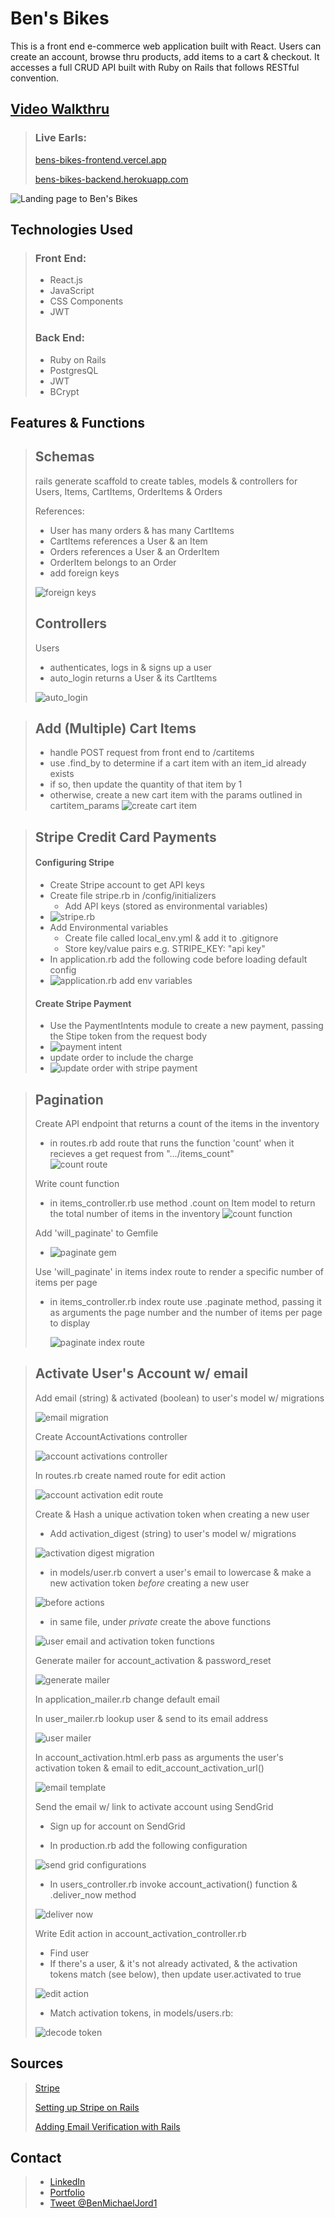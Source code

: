 # Ben's Bikes

This is a front end e-commerce web application built with React. Users can create an account, browse thru products, add items to a cart & checkout. It accesses a full CRUD API built with Ruby on Rails that follows RESTful convention.

## [Video Walkthru](https://www.youtube.com/playlist?list=PLjYC3ZkfhqCpDJl-34_mycn5KZcrrsPKR)

> ### Live Earls:
>
> [bens-bikes-frontend.vercel.app](https://bens-bikes-frontend.vercel.app/)
>
> [bens-bikes-backend.herokuapp.com](https://bens-bikes-backend.herokuapp.com/items)

![Landing page to Ben's Bikes](https://i.imgur.com/Kt3juRq.jpg)

## Technologies Used

> ### Front End:
>
> - React.js
> - JavaScript
> - CSS Components
> - JWT
>
> ### Back End:
>
> - Ruby on Rails
> - PostgresQL
> - JWT
> - BCrypt

## Features & Functions

> ## Schemas
>
> rails generate scaffold to create tables, models & controllers for Users, Items, CartItems, OrderItems & Orders
>
> References:
>
> - User has many orders & has many CartItems
> - CartItems references a User & an Item
> - Orders references a User & an OrderItem
> - OrderItem belongs to an Order
> - add foreign keys
>
> ![foreign keys](https://i.imgur.com/fjAxs3z.png)
>
> ## Controllers
>
> Users
>
> - authenticates, logs in & signs up a user
> - auto_login returns a User & its CartItems
>
> ![auto_login](https://i.imgur.com/U32BISf.png)

> ## Add (Multiple) Cart Items
>
> - handle POST request from front end to /cartitems
> - use .find_by to determine if a cart item with an item_id already exists
> - if so, then update the quantity of that item by 1
> - otherwise, create a new cart item with the params outlined in cartitem_params
>   ![create cart  item](https://i.imgur.com/Pn1brh5.png)

> ## Stripe Credit Card Payments
>
> #### Configuring Stripe
>
> - Create Stripe account to get API keys
> - Create file stripe.rb in /config/initializers
>   - Add API keys (stored as environmental variables)
> - ![stripe.rb](https://i.imgur.com/aNp8b1h.png)
> - Add Environmental variables
>   - Create file called local_env.yml & add it to .gitignore
>   - Store key/value pairs e.g. STRIPE_KEY: "api key"
> - In application.rb add the following code before loading default config
> - ![application.rb add env variables](https://i.imgur.com/eQr0fkr.png)
>
> #### Create Stripe Payment
>
> - Use the PaymentIntents module to create a new payment, passing the Stipe token from the request body
> - ![payment intent](https://i.imgur.com/V3smX7b.png)
> - update order to include the charge
> - ![update order with stripe payment](https://i.imgur.com/sGTHfrq.png)

> ## Pagination
>
> Create API endpoint that returns a count of the items in the inventory
>
> - in routes.rb add route that runs the function 'count' when it recieves a get request from ".../items_count"  
>   ![count route](https://i.imgur.com/qBOoMtM.png)
>
> Write count function
>
> - in items_controller.rb use method .count on Item model to return the total number of items in the inventory
>   ![count function](https://i.imgur.com/1mDqfTK.png)
>
> Add 'will_paginate' to Gemfile
>
> - ![paginate gem](https://i.imgur.com/dgdEZIE.png)
>
> Use 'will_paginate' in items index route to render a specific number of items per page
>
> - in items_controller.rb index route use .paginate method, passing it as arguments the page number and the number of items per page to display
> 
>   ![paginate index route](https://i.imgur.com/EfFIhKq.png)

> ## Activate User's Account w/ email
>
> Add email (string) & activated (boolean) to user's model w/ migrations
>
> ![email migration](https://i.imgur.com/Wpr2tPq.png)
>
> Create AccountActivations controller
>
> ![account activations controller](https://i.imgur.com/kNMtFGD.png)
>
> In routes.rb create named route for edit action
>
> ![account activation edit route](https://i.imgur.com/7Nn0sC2.png)
>
> Create & Hash a unique activation token when creating a new user
>
> - Add activation_digest (string) to user's model w/ migrations
>
> ![activation digest migration](https://i.imgur.com/RwvlHOL.png)
>
> - in models/user.rb convert a user's email to lowercase & make a new activation token _before_ creating a new user
>
> ![before actions](https://i.imgur.com/rfQ6m4d.png)
>
> - in same file, under _private_ create the above functions
>
> ![user email and activation token functions](https://i.imgur.com/CpmOGU4.png)
>
> Generate mailer for account_activation & password_reset
>
> ![generate mailer](https://i.imgur.com/IwUGXIV.png)
>
> In application_mailer.rb change default email
>
> In user_mailer.rb lookup user & send to its email address
>
> ![user mailer](https://i.imgur.com/i0C9Elu.png)
>
> In account_activation.html.erb pass as arguments the user's activation token & email to edit_account_activation_url()
>
> ![email template](https://i.imgur.com/rnHuN4J.png)
>
> Send the email w/ link to activate account using SendGrid
>
> - Sign up for account on SendGrid
>
> - In production.rb add the following configuration
>
> ![send grid configurations](https://i.imgur.com/pYhZ7UV.png)
>
> - In users_controller.rb invoke account_activation() function & .deliver_now method
>
> ![deliver now](https://i.imgur.com/zERje2n.png)
>
> Write Edit action in account_activation_controller.rb
>
> - Find user
> - If there's a user, & it's not already activated, & the activation tokens match (see below), then update user.activated to true
>
> ![edit action](https://i.imgur.com/CpK3WOD.png)
>
> - Match activation tokens, in models/users.rb:
>
> ![decode token](https://i.imgur.com/xawOD4B.png)

## Sources

> [Stripe](https://stripe.com/)
>
> [Setting up Stripe on Rails](https://stripe.com/docs/legacy-checkout/rails)
>
> [Adding Email Verification with Rails](https://3rd-edition.railstutorial.org/book/account_activation_password_reset)

## Contact

> - [LinkedIn](https://www.linkedin.com/in/benjamin-alt-higginbotham/)
> - [Portfolio](https://higginbotham.fun/)
> - [Tweet @BenMichaelJord1](https://twitter.com/BenMichaelJord1)
